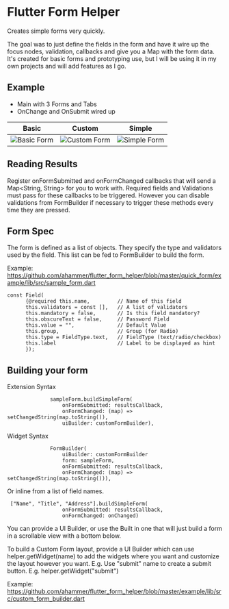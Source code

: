 # Flutter Form Helper
Creates simple forms very quickly.

The goal was to just define the fields in the form and have it wire up the focus nodes, validation, callbacks and give you a Map with the form data. It's created for basic forms and prototyping use, but I will be using it in my own projects and will add features as I go.


## Example
- Main with 3 Forms and Tabs
- OnChange and OnSubmit wired up

| Basic | Custom | Simple |
| ------ | ------ | ----- |
| ![Basic Form](https://raw.githubusercontent.com/ahammer/flutter_form_helper/master/quick_form/example/screenshots/1.png) | ![Custom Form](https://raw.githubusercontent.com/ahammer/flutter_form_helper/master/quick_form/example/screenshots/2.png) | ![Simple Form](https://raw.githubusercontent.com/ahammer/flutter_form_helper/master/quick_form/example/screenshots/3.png) |


## Reading Results

  Register onFormSubmitted and onFormChanged callbacks that will send a Map<String, String> for you to work with. Required fields and Validations must pass for these callbacks to be triggered. However you can disable validations from FormBuilder if necessary to trigger these methods every time they are pressed.

## Form Spec

The form is defined as a list of <Field> objects. They specify the type and validators used by the field. This list can be fed to FormBuilder to build the form.

Example: https://github.com/ahammer/flutter_form_helper/blob/master/quick_form/example/lib/src/sample_form.dart

    const Field(
          {@required this.name,         // Name of this field
          this.validators = const [],   // A list of validators
          this.mandatory = false,       // Is this field mandatory?
          this.obscureText = false,     // Password Field
          this.value = "",              // Default Value
          this.group,                   // Group (for Radio)
          this.type = FieldType.text,   // FieldType (text/radio/checkbox)
          this.label                    // Label to be displayed as hint
          });


## Building your form

Extension Syntax
              
                  sampleForm.buildSimpleForm(                      
                      onFormSubmitted: resultsCallback,
                      onFormChanged: (map) => setChangedString(map.toString()),
                      uiBuilder: customFormBuilder),
                      

Widget Syntax

                  FormBuilder(
                      uiBuilder: customFormBuilder
                      form: sampleForm,
                      onFormSubmitted: resultsCallback,
                      onFormChanged: (map) => setChangedString(map.toString())),


Or inline from a list of field names.
     
     ["Name", "Title", "Address"].buildSimpleForm(
                      onFormSubmitted: resultsCallback,
                      onFormChanged: onChanged)

You can provide a UI Builder, or use the Built in one that will just build a form in a scrollable view with a bottom below.

To build a Custom Form layout, provide a UI Builder which can use helper.getWidget(name) to add the widgets where you want and customize the layout however you want. E.g. Use "submit" name to create a submit button. E.g. helper.getWidget("submit")

Example: https://github.com/ahammer/flutter_form_helper/blob/master/example/lib/src/custom_form_builder.dart


